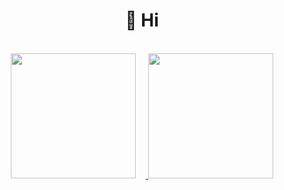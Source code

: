 <h1 align="center">👋 Hi</h1>
<br>
<div align="center">
  <a href="https://github.com/killgram">
  <img style="margin-right: 1rem" height="200rem" src="https://github-readme-stats.vercel.app/api?username=killgram&show_icons=true&theme=dracula&include_all_commits=true&count_private=true"/>
  <img height="200rem" src="https://github-readme-stats.vercel.app/api/top-langs/?username=killgram&layout=compact&langs_count=10&theme=dracula"/>
  </a>
</div>




